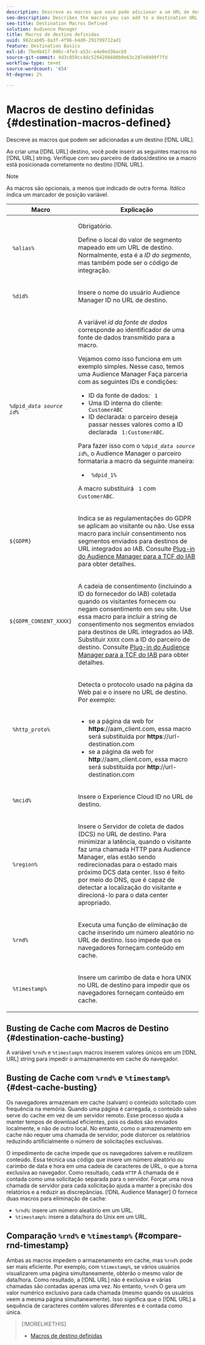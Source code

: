 ```yaml
---
description: Descreve as macros que você pode adicionar a um URL de destino.
seo-description: Describes the macros you can add to a destination URL.
seo-title: Destination Macros Defined
solution: Audience Manager
title: Macros de destino definidas
uuid: 982cab05-8a3f-4f96-b4d0-291709712ad1
feature: Destination Basics
exl-id: 7be4b417-046c-4fe3-a53c-e4e0ed36acb9
source-git-commit: 4d3c859cc4dc5294286680b0e63c287e0409f7fd
workflow-type: tm+mt
source-wordcount: '654'
ht-degree: 2%

---
```


# Macros de destino definidas {#destination-macros-defined}

Descreve as macros que podem ser adicionadas a um destino [!DNL URL].

<!-- destination-macros.xml -->

Ao criar uma [!DNL URL] destino, você pode inserir as seguintes macros no [!DNL URL] string. Verifique com seu parceiro de dados/destino se a macro está posicionada corretamente no destino [!DNL URL].

>[!NOTE]
>
>As macros são opcionais, a menos que indicado de outra forma. *Itálico* indica um marcador de posição variável.

<table id="table_2C532EFB9DAE41B08714753EBD7DFB05"> 
 <thead> 
  <tr> 
   <th colname="col1" class="entry"> Macro </th> 
   <th colname="col2" class="entry"> Explicação </th> 
  </tr> 
 </thead>
 <tbody> 
  <tr> 
   <td colname="col1"> <p> <code> %alias%</code> </p> </td> 
   <td colname="col2"> <p>Obrigatório. </p> <p>Define o local do valor de segmento mapeado em um URL de destino. Normalmente, esta é a <i>ID do segmento</i>, mas também pode ser o código de integração. </p> </td> 
  </tr> 
  <tr> 
   <td colname="col1"> <p> <code> %did%</code> </p> </td> 
   <td colname="col2"> <p>Insere o nome do usuário <span class="keyword"> Audience Manager</span> ID no URL de destino. </p> </td> 
  </tr> 
  <tr> 
   <td colname="col1"> <p> <code>%dpid_<i>data source id</i>%</code> </p> </td> 
   <td colname="col2"> <p>A variável <i>id da fonte de dados</i> corresponde ao identificador de uma fonte de dados transmitido para a macro. </p> <p>Vejamos como isso funciona em um exemplo simples. Nesse caso, temos uma <span class="keyword"> Audience Manager</span> Faça parceria com as seguintes IDs e condições: </p> 
    <ul id="ul_697508B437EB4090B121AFA5D519AFBE"> 
     <li id="li_32D9F72A7D1543A892DC7E1529E98A96">ID da fonte de dados: <code> 1</code> </li> 
     <li id="li_099F5B63D2244B5AADA9B26CB6152E6B">Uma ID interna do cliente: <code> CustomerABC</code> </li> 
     <li id="li_0D9FE501C16444DDB388C8E934E5A8C6">ID declarada: o parceiro deseja passar nesses valores como a ID declarada <code> 1:CustomerABC</code>. </li> 
    </ul> <p>Para fazer isso com o <code>%dpid_<i>data source id</i>%</code>, o <span class="keyword"> Audience Manager</span> o parceiro formataria a macro da seguinte maneira: </p> 
    <ul class="simplelist"> 
     <li> <code> %dpid_1%</code> </li> 
    </ul> <p>A macro substituirá <code> 1</code> com <code> CustomerABC</code>. </p> </td> 
  </tr> 
  <tr>
    <td><p><code>${GDPR}</code></p></td>
    <td><p>Indica se as regulamentações do GDPR se aplicam ao visitante ou não. Use essa macro para incluir consentimento nos segmentos enviados para destinos de URL integrados ao IAB. Consulte <a href="../../overview/data-security-and-privacy/aam-iab-plugin.md">Plug-in do Audience Manager para a TCF do IAB</a> para obter detalhes.</p></td>
  </tr>
   <tr>
    <td><code>${GDPR_CONSENT_XXXX}</code></p></td>
    <td><p>A cadeia de consentimento (incluindo a ID do fornecedor do IAB) coletada quando os visitantes fornecem ou negam consentimento em seu site. Use essa macro para incluir a string de consentimento nos segmentos enviados para destinos de URL integrados ao IAB. Substituir <code>XXXX</code> com a ID do parceiro de destino. Consulte <a href="../../overview/data-security-and-privacy/aam-iab-plugin.md">Plug-in do Audience Manager para a TCF do IAB</a> para obter detalhes. </p></td>
  </tr>
  <tr> 
   <td colname="col1"> <p><code> %http_proto%</code> </p> </td> 
   <td colname="col2"> <p>Detecta o protocolo usado na página da Web pai e o insere no URL de destino. Por exemplo:
     <br> 
     <ul id="ul_026F56EC46E94D9EB1153557C0F65325"> 
      <li id="li_B41EF140CC274CB68FE7213DD8B908C0">se a página da web for <b>https</b>://aam_client.com, essa macro será substituída por <b>https</b>://url-destination.com </li> 
      <li id="li_BDCD6EA69B004A92BA6981952341BD77">se a página da web for <b>http</b>://aam_client.com, essa macro será substituída por <b>http</b>://url-destination.com </li> 
     </ul> </p> </td> 
  </tr> 
  <tr> 
   <td colname="col1"> <p><code> %mcid%</code> </p> </td> 
   <td colname="col2"> <p>Insere o <span class="keyword"> Experience Cloud</span> ID no URL de destino. </p> </td> 
  </tr> 
  <tr> 
   <td colname="col1"> <p><code> %region%</code> </p> </td> 
   <td colname="col2"> <p>Insere o <span class="wintitle"> Servidor de coleta de dados (DCS)</span> no URL de destino. Para minimizar a latência, quando o visitante faz uma chamada HTTP para <span class="keyword"> Audience Manager</span>, elas estão sendo redirecionadas para o estado mais próximo <span class="wintitle"> DCS</span> data center. Isso é feito por meio do DNS, que é capaz de detectar a localização do visitante e direcioná-lo para o data center apropriado. </p> </td> 
  </tr> 
  <tr> 
   <td colname="col1"> <p> <code> %rnd%</code> </p> </td> 
   <td colname="col2"> <p>Executa uma função de eliminação de cache inserindo um número aleatório no URL de destino. Isso impede que os navegadores forneçam conteúdo em cache. </p> </td> 
  </tr> 
  <tr> 
   <td colname="col1"> <p> <code> %timestamp%</code> </p> </td> 
   <td colname="col2"> <p>Insere um carimbo de data e hora UNIX no URL de destino para impedir que os navegadores forneçam conteúdo em cache. </p> </td> 
  </tr> 
 </tbody> 
</table>

## Busting de Cache com Macros de Destino {#destination-cache-busting}

A variável `%rnd%` e `%timestamp%` macros inserem valores únicos em um [!DNL URL] string para impedir o armazenamento em cache do navegador.

## Busting de Cache com `%rnd%` e `%timestamp%` {#dest-cache-busting}

<!-- c_dest_cache_busting.xml -->

Os navegadores armazenam em cache (salvam) o conteúdo solicitado com frequência na memória. Quando uma página é carregada, o conteúdo salvo serve do cache em vez de um servidor remoto. Esse processo ajuda a manter tempos de download eficientes, pois os dados são enviados localmente, e não de outro local. No entanto, como o armazenamento em cache não requer uma chamada de servidor, pode distorcer os relatórios reduzindo artificialmente o número de solicitações exclusivas.

O impedimento de cache impede que os navegadores salvem e reutilizem conteúdo. Essa técnica usa código que insere um número aleatório ou carimbo de data e hora em uma cadeia de caracteres de URL, o que a torna exclusiva ao navegador. Como resultado, cada `HTTP` A chamada de é contada como uma solicitação separada para o servidor. Forçar uma nova chamada de servidor para cada solicitação ajuda a manter a precisão dos relatórios e a reduzir as discrepâncias. [!DNL Audience Manager] O fornece duas macros para eliminação de cache:

* `%rnd%`: insere um número aleatório em um URL.
* `%timestamp%`: insere a data/hora do Unix em um URL.

## Comparação `%rnd%` e `%timestamp%` {#compare-rnd-timestamp}

Ambas as macros impedem o armazenamento em cache, mas `%rnd%` pode ser mais eficiente. Por exemplo, com `%timestamp%`, se vários usuários visualizarem uma página simultaneamente, obterão o mesmo valor de data/hora. Como resultado, a [!DNL URL] não é exclusiva e várias chamadas são contadas apenas uma vez. No entanto, `%rnd%` O gera um valor numérico exclusivo para cada chamada (mesmo quando os usuários veem a mesma página simultaneamente). Isso significa que o [!DNL URL] a sequência de caracteres contém valores diferentes e é contada como única.

>[!MORELIKETHIS]
>
>* [Macros de destino definidas](../../features/destinations/destination-macros.md#destination-macros-defined)

